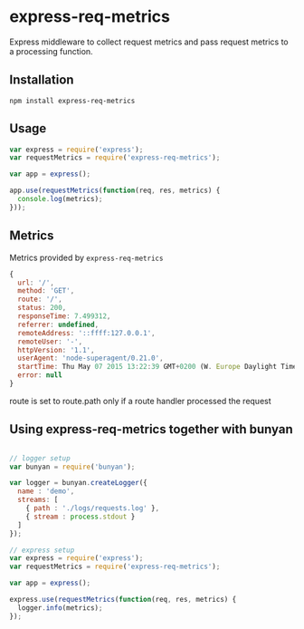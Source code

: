 # express-req-metrics
Express middleware to collect request metrics and pass request metrics to a processing function.

## Installation

    npm install express-req-metrics

## Usage

```javascript
var express = require('express');
var requestMetrics = require('express-req-metrics');

var app = express();

app.use(requestMetrics(function(req, res, metrics) {
  console.log(metrics);
}));
```

## Metrics
Metrics provided by `express-req-metrics`

```javascript
{ 
  url: '/',
  method: 'GET',
  route: '/',
  status: 200,
  responseTime: 7.499312,
  referrer: undefined,
  remoteAddress: '::ffff:127.0.0.1',
  remoteUser: '-',
  httpVersion: '1.1',
  userAgent: 'node-superagent/0.21.0',
  startTime: Thu May 07 2015 13:22:39 GMT+0200 (W. Europe Daylight Time),
  error: null 
}
```

route is set to route.path only if a route handler processed the request

## Using express-req-metrics together with bunyan

```javascript

// logger setup
var bunyan = require('bunyan');

var logger = bunyan.createLogger({
  name : 'demo',
  streams: [
    { path : './logs/requests.log' },
    { stream : process.stdout }
  ]
});

// express setup
var express = require('express');
var requestMetrics = require('express-req-metrics');

var app = express();

express.use(requestMetrics(function(req, res, metrics) {
  logger.info(metrics);
});

```
    
